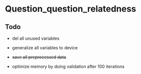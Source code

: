 # Question_question_relatedness

## Todo
* del all unused variables
* generalize all variables to device
* ~~save all preprocessed data~~ 

* optimize memory by doing validation after 100 iterations
